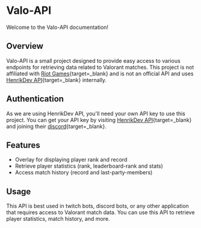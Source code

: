 # Valo-API

Welcome to the Valo-API documentation!

## Overview

Valo-API is a small project designed to provide easy access to various endpoints for retrieving data related to Valorant matches. This project is not affiliated with [Riot Games](https://www.riotgames.com/){target=_blank} and is not an official API and uses [HenrikDev API](https://henrikdev.xyz/){target=_blank} internally.

## Authentication

As we are using HenrikDev API, you'll need your own API key to use this project. You can get your API key by visiting [HenrikDev API](https://henrikdev.xyz/){target=_blank} and joining their [discord](https://discord.com/invite/b5FmTqG){target=_blank}.


## Features

- Overlay for displaying player rank and record
- Retrieve player statistics (rank, leaderboard-rank and stats)
- Access match history (record and last-party-members)

## Usage

This API is best used in twitch bots, discord bots, or any other application that requires access to Valorant match data. You can use this API to retrieve player statistics, match history, and more.